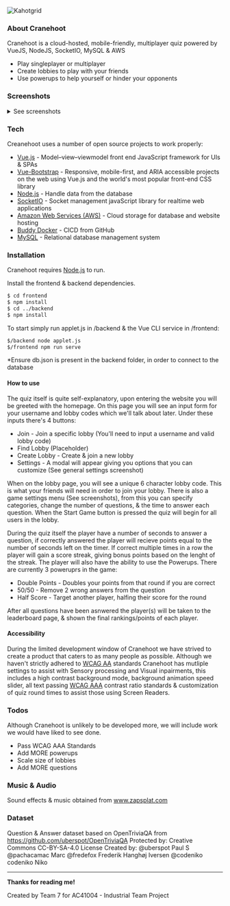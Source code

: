 ![Kahotgrid](https://user-images.githubusercontent.com/44262632/97087042-05adb700-161f-11eb-9f2c-54641842a86b.png)


### About Cranehoot
Cranehoot is a cloud-hosted, mobile-friendly, multiplayer quiz powered by VueJS, NodeJS, SocketIO, MySQL & AWS

  - Play singleplayer or multiplayer 
  - Create lobbies to play with your friends
  - Use powerups to help yourself or hinder your opponents
### Screenshots
<details>
  <summary>See screenshots</summary>
  
  ##### Homepage
  ![7bab4c5dc7ecf2f6334482e445793a88](https://user-images.githubusercontent.com/44262632/97087055-24ac4900-161f-11eb-985c-cd7a996a2527.jpg)

  ##### Lobby
  ![32bfd4bdee378d883f3cddcf44b72428](https://user-images.githubusercontent.com/44262632/97087066-31c93800-161f-11eb-871f-753af38feb77.jpg)

  ##### Quiz
  ![ae99e7413f0080445a9287f0c7493cc4](https://user-images.githubusercontent.com/44262632/97087072-3857af80-161f-11eb-818d-2e03d0f151f4.png)

  ##### Leaderboard
  ![5aa7b6797cbae6b211d7551921b9c7a7](https://user-images.githubusercontent.com/44262632/97087075-41e11780-161f-11eb-83c7-c5e4c18fd5bb.png)

  ##### Settings
  ----

  General Settings             |  Game Settings
  :-------------------------:|:-------------------------:
  ![7526a1d441d396a9a52484186ffcc0e1](https://user-images.githubusercontent.com/44262632/97087079-4ad1e900-161f-11eb-9374-ea0d54abe073.png)| ![283be48ed5e5191392ad94cea43924c0](https://user-images.githubusercontent.com/44262632/97087082-532a2400-161f-11eb-8292-20f6db75299e.png)


  ##### Mobile
  ---
  ![Untitled-2](https://user-images.githubusercontent.com/44262632/97087103-7a80f100-161f-11eb-96d1-47deeb490691.png)
</details>

### Tech

Creanehoot uses a number of open source projects to work properly:

* [Vue.js](https://vuejs.org/) - Model–view–viewmodel front end JavaScript framework for UIs & SPAs
* [Vue-Bootstrap](https://bootstrap-vue.org/) - Responsive, mobile-first, and ARIA accessible projects on the web using Vue.js and the world's most popular front-end CSS library
* [Node.js](https://nodejs.org/en/) - Handle data from the database
* [SocketIO](https://socket.io/) - Socket management javaScript library for realtime web applications
* [Amazon Web Services (AWS)](https://aws.amazon.com/) - Cloud storage for database and website hosting
* [Buddy Docker](https://buddy.works/) - CICD from GitHub
* [MySQL](https://www.mysql.com/) - Relational database management system

### Installation

Cranehoot requires [Node.js](https://nodejs.org/) to run.

Install the frontend & backend dependencies.

```sh
$ cd frontend
$ npm install
$ cd ../backend
$ npm install
```

To start simply run applet.js in /backend & the Vue CLI service in /frontend:

```sh
$/backend node applet.js
$/frontend npm run serve
```
*Ensure db.json is present in the backend folder, in order to connect to the database
#### How to use
The quiz itself is quite self-explanatory, upon entering the website you will be greeted with the homepage. On this page you will see an input form for your username and lobby codes which we'll talk about later. Under these inputs there's 4 buttons:
* Join - Join a specific lobby (You'll need to input a username and valid lobby code)
* Find Lobby (Placeholder)
* Create Lobby - Create & join a new lobby
* Settings - A modal will appear giving you options that you can customize (See general settings screenshot)

When on the lobby page, you will see a unique 6 character lobby code. This is what your friends will need in order to join your lobby. There is also a game settings menu (See screenshots), from this you can specify categories, change the number of questions, & the time to answer each question. When the Start Game button is pressed the quiz will begin for all users in the lobby.

During the quiz itself the player have a number of seconds to answer a question, if correctly answered the player will recieve points equal to the number of seconds left on the timer. If correct multiple times in a row the player will gain a score streak, giving bonus points based on the lenght of the streak. 
The player will also have the ability to use the Powerups. There are currently 3 poweruprs in the game:

* Double Points - Doubles your points from that round if you are correct
* 50/50 - Remove 2 wrong answers from the question
* Half Score - Target another player, halfing their score for the round

After all questions have been asnwered the player(s) will be taken to the leaderboard page, & shown the final rankings/points of each player.

#### Accessibility
During the limited development window of Cranehoot we have strived to create a product that caters to as many people as possible.
Although we haven't strictly adhered to [WCAG AA](https://www.w3.org/WAI/WCAG21/quickref/) standards Cranehoot has mutliple settings to assist with Sensory processing and Visual inpairments, this includes a high contrast background mode, background animation speed slider, all text passing [WCAG AAA](https://www.w3.org/TR/UNDERSTANDING-WCAG20/visual-audio-contrast-contrast.html) contrast ratio standards & customization of quiz round times to assist those using Screen Readers.

### Todos
Although Cranehoot is unlikely to be developed more, we will include work we would have liked to see done.
 - Pass WCAG AAA Standards
 - Add MORE powerups
 - Scale size of lobbies
 - Add MORE questions
 
 ### Music & Audio
Sound effects & music obtained from www.zapsplat.com

 ### Dataset
 Question & Answer dataset based on OpenTriviaQA from https://github.com/uberspot/OpenTriviaQA
 Protected by: Creative Commons CC-BY-SA-4.0 License
 Created by:
  @uberspot Paul S
  @pachacamac Marc
  @fredefox Frederik Hanghøj Iversen
  @codeniko codeniko Niko

----

**Thanks for reading me!**

Created by Team 7 for AC41004 - Industrial Team Project 

